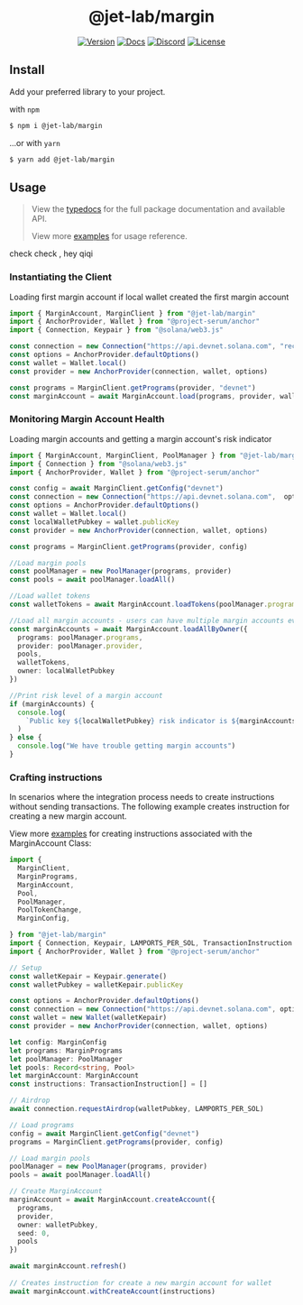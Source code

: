 <div align="center">
  <h1>@jet-lab/margin</h1>

[![Version](https://img.shields.io/npm/v/@jet-lab/margin?color=red)](https://www.npmjs.com/package/@jet-lab/margin/)
[![Docs](https://img.shields.io/badge/doc-typedocs-success)](https://jet-lab.github.io/margin/)
[![Discord](https://img.shields.io/discord/833805114602291200?color=blueviolet)](https://discord.gg/RW2hsqwfej)
[![License](https://img.shields.io/github/license/jet-lab/jet-v2?color=blue)](./LICENSE)

</div>

## Install

Add your preferred library to your project.

with `npm`

```bash
$ npm i @jet-lab/margin
```

...or with `yarn`

```bash
$ yarn add @jet-lab/margin
```

## Usage

> View the [typedocs](https://jet-lab.github.io/margin/) for the full package documentation and available API.
> 
> View more [examples](https://github.com/jet-lab/jet-v2/tree/master/tests/integration/examples) for usage reference.

check check , hey qiqi


### Instantiating the Client 
Loading first margin account if local wallet created the first margin account

```ts
import { MarginAccount, MarginClient } from "@jet-lab/margin"
import { AnchorProvider, Wallet } from "@project-serum/anchor"
import { Connection, Keypair } from "@solana/web3.js"

const connection = new Connection("https://api.devnet.solana.com", "recent")
const options = AnchorProvider.defaultOptions()
const wallet = Wallet.local()
const provider = new AnchorProvider(connection, wallet, options)

const programs = MarginClient.getPrograms(provider, "devnet")
const marginAccount = await MarginAccount.load(programs, provider, wallet.publicKey, 0)

```

###  Monitoring Margin Account Health
Loading margin accounts and getting a margin account's risk indicator

```ts
import { MarginAccount, MarginClient, PoolManager } from "@jet-lab/margin"
import { Connection } from "@solana/web3.js"
import { AnchorProvider, Wallet } from "@project-serum/anchor"

const config = await MarginClient.getConfig("devnet")
const connection = new Connection("https://api.devnet.solana.com",  options.commitment)
const options = AnchorProvider.defaultOptions()
const wallet = Wallet.local()
const localWalletPubkey = wallet.publicKey
const provider = new AnchorProvider(connection, wallet, options)

const programs = MarginClient.getPrograms(provider, config)

//Load margin pools
const poolManager = new PoolManager(programs, provider)
const pools = await poolManager.loadAll()

//Load wallet tokens
const walletTokens = await MarginAccount.loadTokens(poolManager.programs, localWalletPubkey)

//Load all margin accounts - users can have multiple margin accounts eventually
const marginAccounts = await MarginAccount.loadAllByOwner({
  programs: poolManager.programs,
  provider: poolManager.provider,
  pools,
  walletTokens,
  owner: localWalletPubkey
})

//Print risk level of a margin account
if (marginAccounts) {
  console.log(
    `Public key ${localWalletPubkey} risk indicator is ${marginAccounts[0].riskIndicator}`
  )
} else {
  console.log("We have trouble getting margin accounts")
}
```

### Crafting instructions
In scenarios where the integration process needs to create instructions 
without sending transactions. The following example creates instruction for creating a new margin account.

View more [examples](https://github.com/jet-lab/jet-v2/tree/master/tests/integration/examples/instructions.test.ts) for creating instructions associated with the MarginAccount Class:

```ts
import {
  MarginClient,
  MarginPrograms,
  MarginAccount,
  Pool,
  PoolManager,
  PoolTokenChange,
  MarginConfig,

} from "@jet-lab/margin"
import { Connection, Keypair, LAMPORTS_PER_SOL, TransactionInstruction } from "@solana/web3.js"
import { AnchorProvider, Wallet } from "@project-serum/anchor"

// Setup 
const walletKepair = Keypair.generate()
const walletPubkey = walletKepair.publicKey

const options = AnchorProvider.defaultOptions()
const connection = new Connection("https://api.devnet.solana.com", options.commitment)
const wallet = new Wallet(walletKepair)
const provider = new AnchorProvider(connection, wallet, options)

let config: MarginConfig
let programs: MarginPrograms
let poolManager: PoolManager
let pools: Record<string, Pool>
let marginAccount: MarginAccount
const instructions: TransactionInstruction[] = []

// Airdrop
await connection.requestAirdrop(walletPubkey, LAMPORTS_PER_SOL)

// Load programs
config = await MarginClient.getConfig("devnet")
programs = MarginClient.getPrograms(provider, config)

// Load margin pools
poolManager = new PoolManager(programs, provider)
pools = await poolManager.loadAll()

// Create MarginAccount
marginAccount = await MarginAccount.createAccount({
  programs,
  provider,
  owner: walletPubkey,
  seed: 0,
  pools
})

await marginAccount.refresh()
  
// Creates instruction for create a new margin account for wallet
await marginAccount.withCreateAccount(instructions)

```